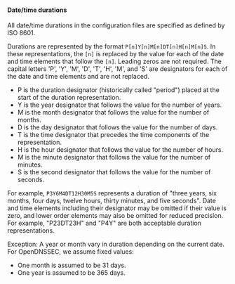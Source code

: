 #### Date/time durations

All date/time durations in the configuration files are specified as defined by ISO 8601.

Durations are represented by the format `P[n]Y[n]M[n]DT[n]H[n]M[n]S`. In these representations, the `[n]` is replaced by the value for each of the date and time elements that follow the `[n]`. Leading zeros are not required. The capital letters 'P', 'Y', 'M', 'D', 'T', 'H', 'M', and 'S' are designators for each of the date and time elements and are not replaced.

- P is the duration designator (historically called "period") placed at the start of the duration representation.
- Y is the year designator that follows the value for the number of years.
- M is the month designator that follows the value for the number of months.
- D is the day designator that follows the value for the number of days.
- T is the time designator that precedes the time components of the representation.
- H is the hour designator that follows the value for the number of hours.
- M is the minute designator that follows the value for the number of minutes.
- S is the second designator that follows the value for the number of seconds.

For example, `P3Y6M4DT12H30M5S` represents a duration of "three years, six months, four days, twelve hours, thirty minutes, and five seconds". Date and time elements including their designator may be omitted if their value is zero, and lower order elements may also be omitted for reduced precision. For example, "P23DT23H" and "P4Y" are both acceptable duration representations.

Exception: A year or month vary in duration depending on the current date. For OpenDNSSEC, we assume fixed values:

 - One month is assumed to be 31 days.
 - One year is assumed to be 365 days.
